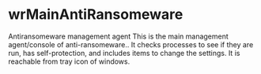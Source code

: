 # wrMainAntiRansomeware
Antiransomeware management agent
This is the main management agent/console of anti-ransomeware.. It checks processes to see if they are run, has self-protection, and includes items to change the settings. It is reachable from tray icon of windows.
